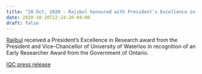 ```yaml
---
title: "20 Oct, 2020 - Rajibul honoured with President’s Excellence in Research award!"
date: 2020-10-20T22:24:20-04:00
draft: false
---
```


<a href="/members/rajibul-islam/">Rajibul</a> received a President’s Excellence in Research award from the President and Vice-Chancellor of  University of Waterloo in recognition of an Early Researcher Award from the Government of Ontario.

<a href="https://uwaterloo.ca/institute-for-quantum-computing/news/iqc-faculty-honoured-presidents-excellence-research-awards">IQC press release<a/>
